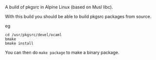 A build of pkgsrc in Alpine Linux (based on Musl libc).

With this build you should be able to build pkgsrc packages from source.

eg
```
cd /usr/pkgsrc/devel/ocaml
bmake
bmake install
```

You can then do `make package` to make a binary package. 
